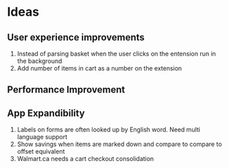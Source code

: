 Ideas
=====

User experience improvements
----------------------------
1. Instead of parsing basket when the user clicks on the entension run in the background
2. Add number of items in cart as a number on the extension

Performance Improvement
-----------------------

App Expandibility
-----------------
1. Labels on forms are often looked up by English word. Need multi language support
2. Show savings when items are marked down and compare to compare to offset equivalent
3. Walmart.ca needs a cart checkout consolidation 